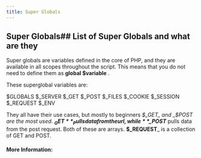 ```yaml
---
title: Super Globals
---
```



## Super Globals## List of Super Globals and what are they
Super globals are variables defined in the core of PHP, and they are available in all scopes throughout the script. This means that you do not need to define them as **global $variable** .

These superglobal variables are:

$GLOBALS
$_SERVER
$_GET
$_POST
$_FILES
$_COOKIE
$_SESSION
$_REQUEST
$_ENV

They all have their use cases, but mostly to beginners _$_GET_ and _$_POST_ are the most used. **$_GET**_ Pulls data from the url, while **$_POST**_ pulls data from the post request. Both of these are arrays. **$_REQUEST**_ is a collection of GET and POST. 

#### More Information:
<!-- Please add any articles you think might be helpful to read before writing the article -->
